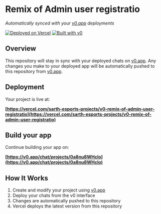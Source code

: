 # Remix of Admin user registratio

*Automatically synced with your [v0.app](https://v0.app) deployments*

[![Deployed on Vercel](https://img.shields.io/badge/Deployed%20on-Vercel-black?style=for-the-badge&logo=vercel)](https://vercel.com/sarth-esports-projects/v0-remix-of-admin-user-registratio)
[![Built with v0](https://img.shields.io/badge/Built%20with-v0.app-black?style=for-the-badge)](https://v0.app/chat/projects/0a8nu8WHclo)

## Overview

This repository will stay in sync with your deployed chats on [v0.app](https://v0.app).
Any changes you make to your deployed app will be automatically pushed to this repository from [v0.app](https://v0.app).

## Deployment

Your project is live at:

**[https://vercel.com/sarth-esports-projects/v0-remix-of-admin-user-registratio](https://vercel.com/sarth-esports-projects/v0-remix-of-admin-user-registratio)**

## Build your app

Continue building your app on:

**[https://v0.app/chat/projects/0a8nu8WHclo](https://v0.app/chat/projects/0a8nu8WHclo)**

## How It Works

1. Create and modify your project using [v0.app](https://v0.app)
2. Deploy your chats from the v0 interface
3. Changes are automatically pushed to this repository
4. Vercel deploys the latest version from this repository